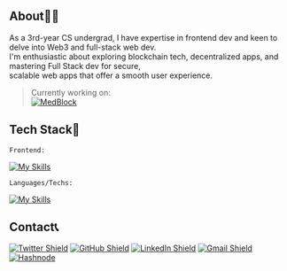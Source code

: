 <!-- About Me -->
## About👦🏻
As a 3rd-year CS undergrad, I have expertise in frontend dev and keen to delve into Web3 and full-stack web dev.<br>
I'm enthusiastic about exploring blockchain tech, decentralized apps, and mastering Full Stack dev for secure,<br>
scalable web apps that offer a smooth user experience.
>Currently working on:<br>
[![MedBlock](https://img.shields.io/badge/MedBlock-white)](https://github.com/BaibhavTiwari/MedBlock) 

<!-- Tech Stack -->
## Tech Stack🤖
<p><code>Frontend:</code></p>

[![My Skills](https://skillicons.dev/icons?i=html,css,javascript,react,nodejs,tailwind&theme=dark)](https://skillicons.dev)

<p><code>Languages/Techs:</code></p>

[![My Skills](https://skillicons.dev/icons?i=c,cpp,python,git,postman,gcp&theme=dark)](https://skillicons.dev)

<!-- Contact Details -->
## Contact📞
[![Twitter Shield](https://img.shields.io/badge/-Twitter-blue?style=for-the-badge&logo=twitter&logoColor=white&colorB=555)](https://twitter.com/@BaibhavTiwari11)
[![GitHub Shield](https://img.shields.io/badge/-GitHub-black?style=for-the-badge&logo=github&logoColor=white&colorB=555)](https://github.com/BaibhavTiwari)
[![LinkedIn Shield](https://img.shields.io/badge/-LinkedIn-blue?style=for-the-badge&logo=linkedin&logoColor=white&colorB=0077B5)](https://www.linkedin.com/in/baibhavtiwari)
[![Gmail Shield](https://img.shields.io/badge/-Gmail-red?style=for-the-badge&logo=gmail&logoColor=white&colorB=DB4437)](mailto:baibhavtiwari37@gmail.com)
[![Hashnode](https://img.shields.io/badge/-Hashnode-2962FF?style=for-the-badge&logo=hashnode&logoColor=white)](https://hashnode.com/@baibhavv)



